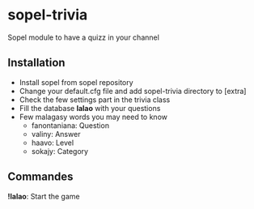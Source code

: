 # sopel-trivia
Sopel module to have a quizz in your channel

## Installation
* Install sopel from sopel repository
* Change your default.cfg file and add sopel-trivia directory to [extra]
* Check the few settings part in the trivia class
* Fill the database __lalao__ with your questions
* Few malagasy words you may need to know
    * fanontaniana: Question
    * valiny: Answer
    * haavo: Level
    * sokajy: Category


## Commandes
__!lalao__: Start the game
